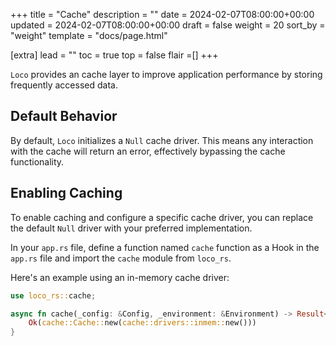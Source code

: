 +++
title = "Cache"
description = ""
date = 2024-02-07T08:00:00+00:00
updated = 2024-02-07T08:00:00+00:00
draft = false
weight = 20
sort_by = "weight"
template = "docs/page.html"

[extra]
lead = ""
toc = true
top = false
flair =[]
+++

`Loco` provides an cache layer to improve application performance by storing frequently accessed data.

## Default Behavior

By default, `Loco` initializes a `Null` cache driver. This means any interaction with the cache will return an error, effectively bypassing the cache functionality. 

## Enabling Caching

To enable caching and configure a specific cache driver, you can replace the default `Null` driver with your preferred implementation.

In your `app.rs` file, define a function named `cache` function as a Hook in the `app.rs` file and import the `cache` module from `loco_rs`. 

Here's an example using an in-memory cache driver:

```rust
use loco_rs::cache;

async fn cache(_config: &Config, _environment: &Environment) -> Result<cache::Cache> {
    Ok(cache::Cache::new(cache::drivers::inmem::new()))
}
```